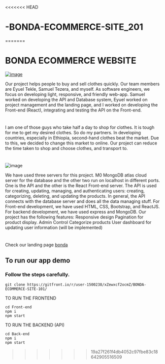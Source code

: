 <<<<<<< HEAD
# -BONDA-ECOMMERCE-SITE_201
=======
# BONDA ECOMMERCE WEBSITE

<a href="http://eyasuyid.github.io/bonda" target="_blank">![image](https://user-images.githubusercontent.com/87242555/206868960-be6c0047-8ba0-4933-b502-b00cdeafbd1f.png)</a>

Our project helps people to buy and sell clothes quickly. Our team members are Eyuel Tekle, Samuel Tezera, and myself. As software engineers, we focus on developing light, responsive, and friendly web-app. Samuel worked on developing the API and Database system, Eyuel worked on project management and the landing page, and I worked on developing the Front-end (React), integrating and testing the API on the Front-end.
#
I am one of those guys who take half a day to shop for clothes. It is tough for me to get my desired clothes. So do my partners. In developing countries, especially in Ethiopia, second-hand clothes beat the market. Due to this, we decided to change this market to online. Our project can reduce the time taken to shop and choose clothes, and transport to.
#
![image](https://user-images.githubusercontent.com/87242555/206869122-c72162f1-5143-467d-ba80-366325be05d0.png)

We have used three servers for this project. M0 MongoDB atlas cloud server for the database and the other two run on localhost in different ports. One is the API and the other is the React Front-end server. The API is used for creating, updating, managing, and authenticating users: creating, categorizing, deleting, and updating the products. In general, the API connects with the database server and does all the data managing stuff. For Front-end development, we have used HTML, CSS, Bootstrap, and ReactJS. For backend development, we have used express and MongoDB. Our project has the following features:
Responsive design
Pagination for product display.
Admin Control
Categorize products
User dashboard for updating user information (will be implemented)
#
Check our landing page
<a href="http://eyasuyid.github.io/bonda" target="_blank">bonda</a>
## To run our app demo
### Follow the steps carefully.

```
git clone https://gitfront.io/r/user-1500238/xZewxcf2ocmZ/BONDA-ECOMMERCE-SITE-101/
```
TO RUN THE FRONTEND

```
cd Front-end
npm i
npm start
```

TO RUN THE BACKEND (API)

```
cd Back-end
npm i
npm start
```
>>>>>>> 19a27f261f4db4052c97fbe83c18642905516509
